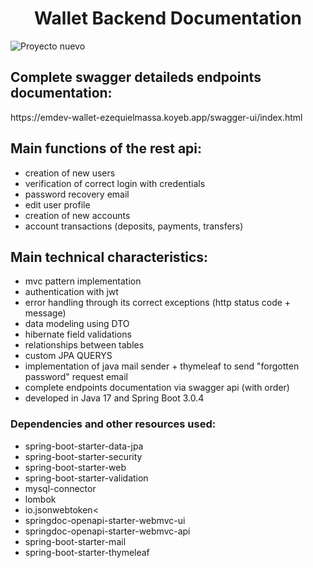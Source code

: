 <h1 align="center">Wallet Backend Documentation</h1>

![Proyecto nuevo](https://github.com/EzequielMassa/wallet-frontend-angular/assets/94617066/da130ae4-73d5-445b-aef9-333e6bb326aa)

<h2>Complete swagger detaileds endpoints documentation:</h2>
https://emdev-wallet-ezequielmassa.koyeb.app/swagger-ui/index.html

<h2>Main functions of the rest api:</h2>
<ul>
  <li>
    creation of new users
  </li>
   <li>
    verification of correct login with credentials
  </li>
   <li>
    password recovery email
  </li>
   <li>
  edit user profile
  </li>
   <li>
   creation of new accounts
  </li>
   <li>
    account transactions (deposits, payments, transfers)
  </li>
</ul>

<h2>Main technical characteristics:</h2>
<ul>
  <li>
    mvc pattern implementation
  </li>
  <li>
    authentication with jwt
  </li>
  <li>
    error handling through its correct exceptions (http status code + message)
  </li>
  <li>
   data modeling using DTO
  </li>
  <li>
   hibernate field validations
  </li>
  <li>
 relationships between tables
  </li>
  <li>
   custom JPA QUERYS
  </li>
    <li>
implementation of java mail sender + thymeleaf to send "forgotten password" request email
  </li>
    </li>
    <li>
    complete endpoints documentation via swagger api (with order)
  </li>
   </li>
    <li>
  developed in Java 17 and Spring Boot 3.0.4
  </li>
</ul>

<h3>Dependencies and other resources used:
</h3>
<ul>
    <li>
    spring-boot-starter-data-jpa
  </li>
     <li>
   spring-boot-starter-security
  </li>
       <li>
   spring-boot-starter-web
  </li>
    <li>
  spring-boot-starter-validation
  </li>
    <li>
    mysql-connector
  </li>
      <li>
   lombok
  </li>
  <li>
   io.jsonwebtoken<
  </li>
       <li>
 springdoc-openapi-starter-webmvc-ui
  </li>
      <li>
springdoc-openapi-starter-webmvc-api
  </li>
         <li>
spring-boot-starter-mail
  </li>
      <li>
spring-boot-starter-thymeleaf
  </li>
</ul>
